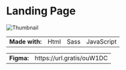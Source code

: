 # Landing Page 

<img src="https://i.ibb.co/Xjq27QB/Thumbnail.png" alt="Thumbnail">

<table>
 <tr>
  <td><strong>Made with:</strong></td>
  <td>Html</td>
  <td>Sass</td>
  <td>JavaScript</td>
 </tr>
</table>
<table>
  <tr>
  <td><strong>Figma:</strong></td>
  <td>https://url.gratis/ouW1DC</td>
 </tr>
</table>
